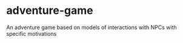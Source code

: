 # adventure-game
An adventure game based on models of interactions with NPCs with specific motivations

